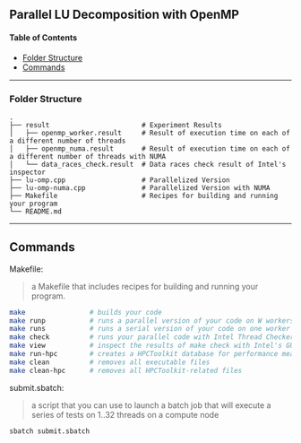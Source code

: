## Parallel LU Decomposition with OpenMP

#### Table of Contents

-   [Folder Structure](#folder-structure)
-   [Commands](#commands)

---

### Folder Structure

    .
    ├── result                       # Experiment Results
    │   ├── openmp_worker.result     # Result of execution time on each of a different number of threads
    │   ├── openmp_numa.result       # Result of execution time on each of a different number of threads with NUMA
    │   └── data_races_check.result  # Data races check result of Intel's inspector
    ├── lu-omp.cpp                   # Parallelized Version
    ├── lu-omp-numa.cpp              # Parallelized Version with NUMA
    ├── Makefile                     # Recipes for building and running your program
    └── README.md

---

## Commands

Makefile:

> a Makefile that includes recipes for building and running your program.

```bash
make                # builds your code
make runp           # runs a parallel version of your code on W workers
make runs           # runs a serial version of your code on one worker
make check          # runs your parallel code with Intel Thread Checker
make view           # inspect the results of make check with Intel's GUI.
make run-hpc        # creates a HPCToolkit database for performance measurements
make clean          # removes all executable files
make clean-hpc      # removes all HPCToolkit-related files
```

submit.sbatch:

> a script that you can use to launch a batch job that will execute a series of tests on 1..32 threads on a compute node

```bash
sbatch submit.sbatch
```
